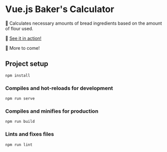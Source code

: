 # Vue.js Baker's Calculator

🍞 Calculates necessary amounts of bread ingredients based on the amount of flour used.

🥐 [See it in action!](https://pmcghen.github.io/bakers-calculator/)

🥖 More to come!

## Project setup
```
npm install
```

### Compiles and hot-reloads for development
```
npm run serve
```

### Compiles and minifies for production
```
npm run build
```

### Lints and fixes files
```
npm run lint
```
